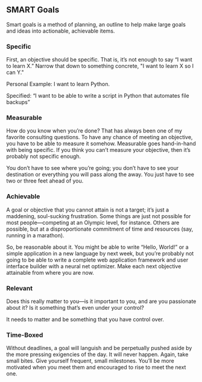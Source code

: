 ## **SMART Goals**
Smart goals is a method of planning, an outline to help make large goals and ideas into actionable, achievable items.


### **Specific** 

First, an objective should be specific. That is, it’s not enough to say “I want to learn X.” Narrow that down to something concrete, "I want to learn X so I can Y." 

Personal Example: I want to learn Python. 

Specified: 
“I want to be able to write a script in Python that automates file backups”

### **Measurable** 

How do you know when you’re done? That has always been one of my favorite consulting questions. To have any chance of meeting an objective, you have to be able to measure it somehow. Measurable goes hand-in-hand with being specific.
If you think you can’t measure your objective, then it’s probably not specific enough.

You don’t have to see where you’re going; you don’t have to see your destination or everything you will pass along the away. You just have to see two or three feet ahead of you.

### **Achievable** 

A goal or objective that you cannot attain is not a target; it’s just a maddening, soul-sucking frustration. Some things are just not possible for most people—competing at an Olympic level, for instance. Others are possible, but at a disproportionate commitment of time and resources (say, running in a marathon).

So, be reasonable about it. You might be able to write “Hello, World!” or a simple application in a new language by next week, but you’re probably not going to be able to write a complete web application framework and user interface builder with a neural net optimizer. Make each next objective attainable from where you are now.

### **Relevant** 

Does this really matter to you—is it important to you, and are you passionate about it? Is it something that’s even under your control?

It needs to matter and be something that you have control over.


### **Time-Boxed**

Without deadlines, a goal will languish and be perpetually pushed aside by the more pressing exigencies of the day. It will never happen. Again, take small bites. Give yourself frequent, small milestones. You’ll be more motivated when you meet them and encouraged to rise to meet the next one.